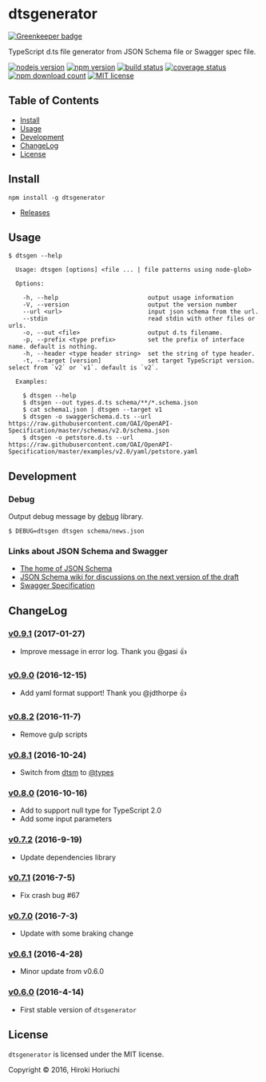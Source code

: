 # dtsgenerator

[![Greenkeeper badge](https://badges.greenkeeper.io/horiuchi/dtsgenerator.svg)](https://greenkeeper.io/)

TypeScript d.ts file generator from JSON Schema file or Swagger spec file.

[![nodejs version](https://img.shields.io/node/v/dtsgenerator.svg)](#)
[![npm version](https://badge.fury.io/js/dtsgenerator.svg)](https://www.npmjs.com/package/dtsgenerator)
[![build status](https://travis-ci.org/horiuchi/dtsgenerator.svg?branch=master)](https://travis-ci.org/horiuchi/dtsgenerator)
[![coverage status](https://img.shields.io/coveralls/horiuchi/dtsgenerator.svg)](https://coveralls.io/r/horiuchi/dtsgenerator?branch=coveralls)
[![npm download count](https://img.shields.io/npm/dt/dtsgenerator.svg)](https://www.npmjs.com/package/dtsgenerator)
[![MIT license](https://img.shields.io/npm/l/dtsgenerator.svg)](#)

## Table of Contents

- [Install](#install)
- [Usage](#usage)
- [Development](#development)
- [ChangeLog](#changelog)
- [License](#license)

## Install

    npm install -g dtsgenerator

- [Releases](https://github.com/horiuchi/dtsgenerator/releases)

## Usage

```
$ dtsgen --help

  Usage: dtsgen [options] <file ... | file patterns using node-glob>

  Options:

    -h, --help                         output usage information
    -V, --version                      output the version number
    --url <url>                        input json schema from the url.
    --stdin                            read stdin with other files or urls.
    -o, --out <file>                   output d.ts filename.
    -p, --prefix <type prefix>         set the prefix of interface name. default is nothing.
    -h, --header <type header string>  set the string of type header.
    -t, --target [version]             set target TypeScript version. select from `v2` or `v1`. default is `v2`.

  Examples:

    $ dtsgen --help
    $ dtsgen --out types.d.ts schema/**/*.schema.json
    $ cat schema1.json | dtsgen --target v1
    $ dtsgen -o swaggerSchema.d.ts --url https://raw.githubusercontent.com/OAI/OpenAPI-Specification/master/schemas/v2.0/schema.json
    $ dtsgen -o petstore.d.ts --url https://raw.githubusercontent.com/OAI/OpenAPI-Specification/master/examples/v2.0/yaml/petstore.yaml

```

## Development

### Debug

Output debug message by [debug](https://www.npmjs.com/package/debug) library.

    $ DEBUG=dtsgen dtsgen schema/news.json


### Links about JSON Schema and Swagger

- [The home of JSON Schema](http://json-schema.org/)
- [JSON Schema wiki for discussions on the next version of the draft](https://github.com/json-schema/json-schema/wiki)
- [Swagger Specification](http://swagger.io/specification/)

## ChangeLog

### [v0.9.1](https://github.com/horiuchi/dtsgenerator/releases/tag/v0.9.1) (2017-01-27)

- Improve message in error log. Thank you @gasi :+1:

### [v0.9.0](https://github.com/horiuchi/dtsgenerator/releases/tag/v0.9.0) (2016-12-15)

- Add yaml format support! Thank you @jdthorpe :+1:

### [v0.8.2](https://github.com/horiuchi/dtsgenerator/releases/tag/v0.8.2) (2016-11-7)

- Remove gulp scripts

### [v0.8.1](https://github.com/horiuchi/dtsgenerator/releases/tag/v0.8.1) (2016-10-24)

- Switch from [dtsm](https://www.npmjs.com/package/dtsm) to [@types](https://www.npmjs.com/~types)

### [v0.8.0](https://github.com/horiuchi/dtsgenerator/releases/tag/v0.8.0) (2016-10-16)

- Add to support null type for TypeScript 2.0
- Add some input parameters

### [v0.7.2](https://github.com/horiuchi/dtsgenerator/releases/tag/v0.7.2) (2016-9-19)

- Update dependencies library

### [v0.7.1](https://github.com/horiuchi/dtsgenerator/releases/tag/v0.7.1) (2016-7-5)

- Fix crash bug #67

### [v0.7.0](https://github.com/horiuchi/dtsgenerator/releases/tag/v0.7.0) (2016-7-3)

- Update with some braking change

### [v0.6.1](https://github.com/horiuchi/dtsgenerator/releases/tag/v0.6.1) (2016-4-28)

- Minor update from v0.6.0

### [v0.6.0](https://github.com/horiuchi/dtsgenerator/releases/tag/v0.6.0) (2016-4-14)

- First stable version of `dtsgenerator`


## License

`dtsgenerator` is licensed under the MIT license.

Copyright &copy; 2016, Hiroki Horiuchi
